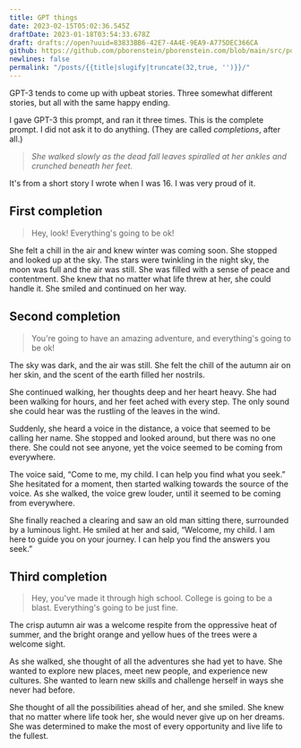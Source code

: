 ```yaml
---
title: GPT things
date: 2023-02-15T05:02:36.545Z
draftDate: 2023-01-18T03:54:33.678Z
draft: drafts://open?uuid=83833BB6-42E7-4A4E-9EA9-A775DEC366CA
github: https://github.com/pborenstein/pborenstein.com/blob/main/src/posts/83833bb6-42e7-4a4e-9ea9-a775dec366ca.md
newlines: false
permalink: "/posts/{{title|slugify|truncate(32,true, '')}}/"
---
```

GPT-3 tends to come up with upbeat stories. Three somewhat different stories, but all with the same happy ending.

I gave GPT-3 this prompt, and ran it three times. This is the complete prompt. I did not ask it to do anything. (They are called _completions_, after all.)

> _She walked slowly as the dead fall leaves spiralled at her ankles and crunched beneath her feet._

It's from a short story I wrote when I was 16. I was very proud of it.

<!-- excerpt -->

## First completion

> Hey, look! Everything's going to be ok!

She felt a chill in the air and knew winter was coming soon. She stopped and looked up at the sky. The stars were twinkling in the night sky, the moon was full and the air was still. She was filled with a sense of peace and contentment. She knew that no matter what life threw at her, she could handle it. She smiled and continued on her way.


## Second completion

> You're going to have an amazing adventure, and everything's going to be ok!

The sky was dark, and the air was still. She felt the chill of the autumn air on her skin, and the scent of the earth filled her nostrils.

She continued walking, her thoughts deep and her heart heavy. She had been walking for hours, and her feet ached with every step. The only sound she could hear was the rustling of the leaves in the wind.

Suddenly, she heard a voice in the distance, a voice that seemed to be calling her name. She stopped and looked around, but there was no one there. She could not see anyone, yet the voice seemed to be coming from everywhere.

The voice said, “Come to me, my child. I can help you find what you seek.” She hesitated for a moment, then started walking towards the source of the voice. As she walked, the voice grew louder, until it seemed to be coming from everywhere.

She finally reached a clearing and saw an old man sitting there, surrounded by a luminous light. He smiled at her and said, “Welcome, my child. I am here to guide you on your journey. I can help you find the answers you seek.”


## Third completion

> Hey, you've made it through high school. College is going to be a blast. Everything's going to be just fine.

The crisp autumn air was a welcome respite from the oppressive heat of summer, and the bright orange and yellow hues of the trees were a welcome sight.

As she walked, she thought of all the adventures she had yet to have. She wanted to explore new places, meet new people, and experience new cultures. She wanted to learn new skills and challenge herself in ways she never had before.

She thought of all the possibilities ahead of her, and she smiled. She knew that no matter where life took her, she would never give up on her dreams. She was determined to make the most of every opportunity and live life to the fullest.
